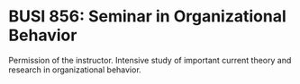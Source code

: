 # BUSI 856: Seminar in Organizational Behavior

Permission of the instructor. Intensive study of important current theory and research in organizational behavior.